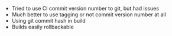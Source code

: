 - Tried to use CI commit version number to git, but had issues
- Much better to use tagging or not commit version number at all
- Using git commit hash in build
- Builds easily rollbackable